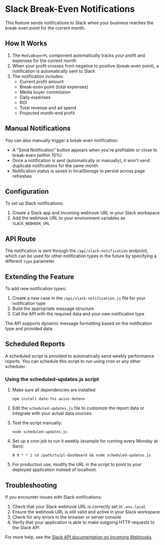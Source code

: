 # Slack Break-Even Notifications

This feature sends notifications to Slack when your business reaches the break-even point for the current month.

## How It Works

1. The `MediaBuyerPL` component automatically tracks your profit and expenses for the current month
2. When your profit crosses from negative to positive (break-even point), a notification is automatically sent to Slack
3. The notification includes:
   - Current profit amount
   - Break-even point (total expenses)
   - Media buyer commission
   - Daily expenses
   - ROI
   - Total revenue and ad spend
   - Projected month-end profit

## Manual Notifications

You can also manually trigger a break-even notification:
- A "Send Notification" button appears when you're profitable or close to break-even (within 10%)
- Once a notification is sent (automatically or manually), it won't send duplicate notifications for the same month
- Notification status is saved in localStorage to persist across page refreshes

## Configuration

To set up Slack notifications:

1. Create a Slack app and incoming webhook URL in your Slack workspace
2. Add the webhook URL to your environment variables as `SLACK_WEBHOOK_URL`

## API Route

The notification is sent through the `/api/slack-notification` endpoint, which can be used for other notification types in the future by specifying a different `type` parameter.

## Extending the Feature

To add new notification types:
1. Create a new case in the `/api/slack-notification.js` file for your notification type
2. Build the appropriate message structure
3. Call the API with the required data and your new notification type

The API supports dynamic message formatting based on the notification type and provided data.

## Scheduled Reports

A scheduled script is provided to automatically send weekly performance reports. You can schedule this script to run using cron or any other scheduler.

### Using the scheduled-updates.js script

1. Make sure all dependencies are installed:
   ```
   npm install date-fns axios dotenv
   ```

2. Edit the `scheduled-updates.js` file to customize the report data or integrate with your actual data sources.

3. Test the script manually:
   ```
   node scheduled-updates.js
   ```

4. Set up a cron job to run it weekly (example for running every Monday at 9am):
   ```
   0 9 * * 1 cd /path/to/pl-dashboard && node scheduled-updates.js
   ```

5. For production use, modify the URL in the script to point to your deployed application instead of localhost.

## Troubleshooting

If you encounter issues with Slack notifications:

1. Check that your Slack webhook URL is correctly set in `.env.local`
2. Ensure the webhook URL is still valid and active in your Slack workspace
3. Check for any errors in the browser or server console
4. Verify that your application is able to make outgoing HTTP requests to the Slack API

For more help, see the [Slack API documentation on Incoming Webhooks](https://api.slack.com/messaging/webhooks).